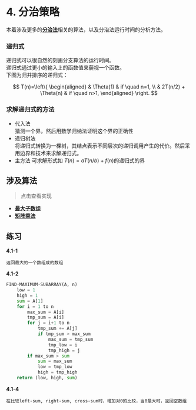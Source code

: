# 4. 分治策略

本着涉及更多的[**分治法**](2.算法基础.md#分治法)相关的算法，以及分治法运行时间的分析方法。

### 递归式
递归式可以很自然的刻画分支算法的运行时间。  
递归式通过更小的输入上的函数值来藐视一个函数。  
下图为归并排序的递归式：  

$$ T(n)=\left\{
\begin{aligned}
& \Theta(1) & if \quad n=1, \\
& 2T(n/2) + \Theta(n) & if \quad n>1,
\end{aligned}
\right.
$$

### 求解递归式的方法
* 代入法  
猜测一个界，然后用数学归纳法证明这个界的正确性  
* 递归树法  
将递归式转换为一棵树，其结点表示不同层次的递归调用产生的代价。然后采用边界和技术来求解递归式。  
* 主方法  可求解形式如 $T(n) = aT(n/b) + f(n)$的递归式的界  

## 涉及算法
> 点击查看实现
+ **[最大子数组](https://github.com/maomao9003/Introduction-to-Algorithms/blob/master/Code/Algorithms/A-04-1-MaxSubArray/max_subarray_realization.cpp)**  
+ **[矩阵乘法](https://github.com/maomao9003/Introduction-to-Algorithms/blob/master/Code/Algorithms/A-04-2-MatrixMultiply/matrix_multiply_realization.cpp)**

## 练习
**4.1-1**
```
返回最大的一个数组成的数组
```
**4.1-2**  
``` python
FIND-MAXIMUM-SUBARRAY(A, n)
    low = 1
    high = 1
    sum = A[1]
    for i = 1 to n
        max_sum = A[i]
        tmp_sum = A[i]
        for j = i+1 to n
            tmp_sum += A[j]
            if tmp_sum > max_sum
                max_sum = tmp_sum
                tmp_low = i
                tmp_high = j
        if max_sum > sum
            sum = max_sum
            low = tmp_low
            high = tmp_high
    return (low, high, sum)
```
**4.1-4**
```
在比较left-sum, right-sum, cross-sum时，增加对0的比较，当0最大时，返回空数组
```
